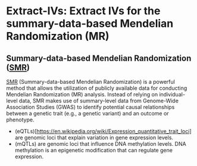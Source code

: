 # Extract-IVs: Extract IVs for the summary-data-based Mendelian Randomization (MR)

## Summary-data-based Mendelian Randomization ([SMR](https://yanglab.westlake.edu.cn/software/smr/#Overview))
[SMR](https://yanglab.westlake.edu.cn/software/smr/#Overview) (Summary-data-based Mendelian Randomization) is a powerful method that allows the utilization of publicly available data for conducting Mendelian Randomization (MR) analysis. Instead of relying on individual-level data, SMR makes use of summary-level data from Genome-Wide Association Studies (GWAS) to identify potential causal relationships between a genetic trait (e.g., a genetic variant) and an outcome or phenotype.

- (eQTLs)[https://en.wikipedia.org/wiki/Expression_quantitative_trait_loci] are genomic loci that explain variation in gene expression levels.
- (mQTLs) are genomic loci that influence DNA methylation levels. DNA methylation is an epigenetic modification that can regulate gene expression.
